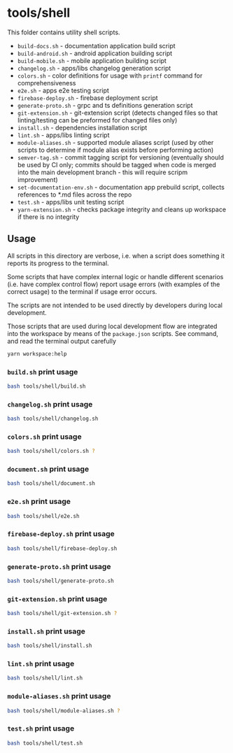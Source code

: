 # tools/shell

This folder contains utility shell scripts.

- `build-docs.sh` - documentation application build script
- `build-android.sh` - android application building script
- `build-mobile.sh` - mobile application building script
- `changelog.sh` - apps/libs changelog generation script
- `colors.sh` - color definitions for usage with `printf` command for comprehensiveness
- `e2e.sh` - apps e2e testing script
- `firebase-deploy.sh` - firebase deployment script
- `generate-proto.sh` - grpc and ts definitions generation script
- `git-extension.sh` - git-extension script (detects changed files so that linting/testing can be preformed for changed files only)
- `install.sh` - dependencies installation script
- `lint.sh` - apps/libs linting script
- `module-aliases.sh` - supported module aliases script (used by other scripts to determine if module alias exists before performing action)
- `semver-tag.sh` - commit tagging script for versioning (eventually should be used by CI only; commits should be tagged when code is merged into the main development branch - this will require scripm improvement)
- `set-documentation-env.sh` - documentation app prebuild script, collects references to \*.md files across the repo
- `test.sh` - apps/libs unit testing script
- `yarn-extension.sh` - checks package integrity and cleans up workspace if there is no integrity

## Usage

All scripts in this directory are verbose, i.e. when a script does something it reports its progress to the terminal.

Some scripts that have complex internal logic or handle different scenarios (i.e. have complex control flow) report usage errors (with examples of the correct usage) to the terminal if usage error occurs.

The scripts are not intended to be used directly by developers during local development.

Those scripts that are used during local development flow are integrated into the workspace by means of the `package.json` scripts. See command, and read the terminal output carefully

```bash
yarn workspace:help
```

### `build.sh` print usage

```bash
bash tools/shell/build.sh
```

### `changelog.sh` print usage

```bash
bash tools/shell/changelog.sh
```

### `colors.sh` print usage

```bash
bash tools/shell/colors.sh ?
```

### `document.sh` print usage

```bash
bash tools/shell/document.sh
```

### `e2e.sh` print usage

```bash
bash tools/shell/e2e.sh
```

### `firebase-deploy.sh` print usage

```bash
bash tools/shell/firebase-deploy.sh
```

### `generate-proto.sh` print usage

```bash
bash tools/shell/generate-proto.sh
```

### `git-extension.sh` print usage

```bash
bash tools/shell/git-extension.sh ?
```

### `install.sh` print usage

```bash
bash tools/shell/install.sh
```

### `lint.sh` print usage

```bash
bash tools/shell/lint.sh
```

### `module-aliases.sh` print usage

```bash
bash tools/shell/module-aliases.sh ?
```

### `test.sh` print usage

```bash
bash tools/shell/test.sh
```
